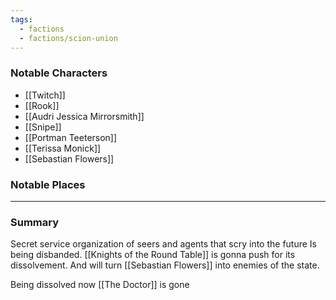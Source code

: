 ```yaml
---
tags:
  - factions
  - factions/scion-union
---
```

### Notable Characters
- [[Twitch]]
- [[Rook]]
- [[Audri Jessica Mirrorsmith]]
- [[Snipe]]
- [[Portman Teeterson]]
- [[Terissa Monick]]
- [[Sebastian Flowers]]

### Notable Places


___
### Summary
Secret service organization of seers and agents that scry into the future 
Is being disbanded. [[Knights of the Round Table]] is gonna push for its dissolvement. And will turn [[Sebastian Flowers]] into enemies of the state.  

Being dissolved now [[The Doctor]] is gone 




 